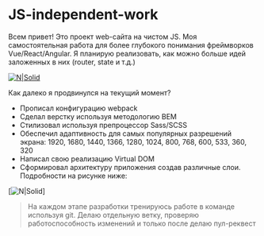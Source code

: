 # JS-independent-work

Всем привет! Это проект web-сайта на чистом JS. Моя самостоятельная работа для более глубокого понимания фреймворков Vue/React/Angular. Я планирую реализовать, как можно больше идей заложенных в них (router, state и т.д.)

[![N|Solid](https://i.ibb.co/YDmLcJ2/logoY.png)](https://yourhabit.ru/)

Как далеко я продвинулся на текущий момент?

  - Прописал конфигурацию webpack
  - Сделал верстку используя методологию BEM 
  - Стилизовал используя препроцессор Sass/SCSS
  - Обеспечил адаптивность для самых популярных разрешений экрана: 1920, 1680, 1440, 1366, 1280, 1024, 800, 768, 600, 533, 360, 320
  - Написал свою реализацию Virtual DOM
  - Сформировал архитектуру приложения создав различные слои. Подробности на рисунке ниже:

[![N|Solid](https://i.ibb.co/djkchsW/2021-02-08-22-16-16.png)]

> На каждом этапе разработки тренируюсь работе в команде используя git. Делаю отдельную ветку, проверяю работоспособность изменений и только после делаю пул-реквест

